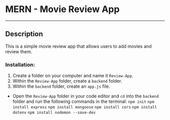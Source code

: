 # MERN - Movie Review App
---
## Description
This is a simple movie review app that allows users to add movies and review them.

### Installation:
1. Create a folder on your computer and name it ```Review-App```.
2. Within the ```Review-App``` folder, create a ```backend``` folder.
3. Within the ```backend``` folder, create an ```app.js``` file.

- Open the ```Review-App``` folder in your code editor and ```cd``` into the ```backend``` folder and run the following commands in the terminal:
  ```npm init```
  ```npm install express```
  ```npm install mongoose```
  ```npm install cors```
  ```npm install dotenv```
  ```npm install nodemon --save-dev```

